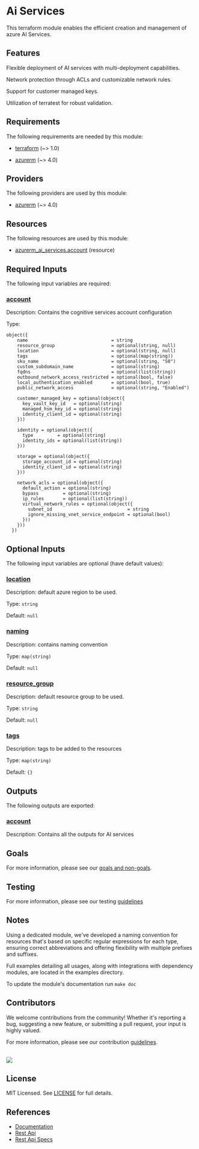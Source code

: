 # Ai Services

This terraform module enables the efficient creation and management of azure AI Services.

## Features

Flexible deployment of AI services with multi-deployment capabilities.

Network protection through ACLs and customizable network rules.

Support for customer managed keys.

Utilization of terratest for robust validation.

<!-- BEGIN_TF_DOCS -->
## Requirements

The following requirements are needed by this module:

- <a name="requirement_terraform"></a> [terraform](#requirement\_terraform) (~> 1.0)

- <a name="requirement_azurerm"></a> [azurerm](#requirement\_azurerm) (~> 4.0)

## Providers

The following providers are used by this module:

- <a name="provider_azurerm"></a> [azurerm](#provider\_azurerm) (~> 4.0)

## Resources

The following resources are used by this module:

- [azurerm_ai_services.account](https://registry.terraform.io/providers/hashicorp/azurerm/latest/docs/resources/ai_services) (resource)

## Required Inputs

The following input variables are required:

### <a name="input_account"></a> [account](#input\_account)

Description: Contains the cognitive services account configuration

Type:

```hcl
object({
    name                               = string
    resource_group                     = optional(string, null)
    location                           = optional(string, null)
    tags                               = optional(map(string))
    sku_name                           = optional(string, "S0")
    custom_subdomain_name              = optional(string)
    fqdns                              = optional(list(string))
    outbound_network_access_restricted = optional(bool, false)
    local_authentication_enabled       = optional(bool, true)
    public_network_access              = optional(string, "Enabled")

    customer_managed_key = optional(object({
      key_vault_key_id   = optional(string)
      managed_hsm_key_id = optional(string)
      identity_client_id = optional(string)
    }))

    identity = optional(object({
      type         = optional(string)
      identity_ids = optional(list(string))
    }))

    storage = optional(object({
      storage_account_id = optional(string)
      identity_client_id = optional(string)
    }))

    network_acls = optional(object({
      default_action = optional(string)
      bypass         = optional(string)
      ip_rules       = optional(list(string))
      virtual_network_rules = optional(object({
        subnet_id                            = string
        ignore_missing_vnet_service_endpoint = optional(bool)
      }))
    }))
  })
```

## Optional Inputs

The following input variables are optional (have default values):

### <a name="input_location"></a> [location](#input\_location)

Description: default azure region to be used.

Type: `string`

Default: `null`

### <a name="input_naming"></a> [naming](#input\_naming)

Description: contains naming convention

Type: `map(string)`

Default: `null`

### <a name="input_resource_group"></a> [resource\_group](#input\_resource\_group)

Description: default resource group to be used.

Type: `string`

Default: `null`

### <a name="input_tags"></a> [tags](#input\_tags)

Description: tags to be added to the resources

Type: `map(string)`

Default: `{}`

## Outputs

The following outputs are exported:

### <a name="output_account"></a> [account](#output\_account)

Description: Contains all the outputs for AI services
<!-- END_TF_DOCS -->
## Goals

For more information, please see our [goals and non-goals](./GOALS.md).

## Testing

For more information, please see our testing [guidelines](./TESTING.md)

## Notes

Using a dedicated module, we've developed a naming convention for resources that's based on specific regular expressions for each type, ensuring correct abbreviations and offering flexibility with multiple prefixes and suffixes.

Full examples detailing all usages, along with integrations with dependency modules, are located in the examples directory.

To update the module's documentation run `make doc`

## Contributors

We welcome contributions from the community! Whether it's reporting a bug, suggesting a new feature, or submitting a pull request, your input is highly valued.

For more information, please see our contribution [guidelines](./CONTRIBUTING.md). <br><br>

<a href="https://github.com/cloudnationhq/terraform-azure-ais/graphs/contributors">
  <img src="https://contrib.rocks/image?repo=cloudnationhq/terraform-azure-ais" />
</a>

## License

MIT Licensed. See [LICENSE](./LICENSE) for full details.

## References

- [Documentation](https://learn.microsoft.com/en-us/azure/ai-services/)
- [Rest Api](https://learn.microsoft.com/en-us/rest/api/servicebus/)
- [Rest Api Specs](https://learn.microsoft.com/en-us/azure/ai-services/reference/rest-api-resources)
